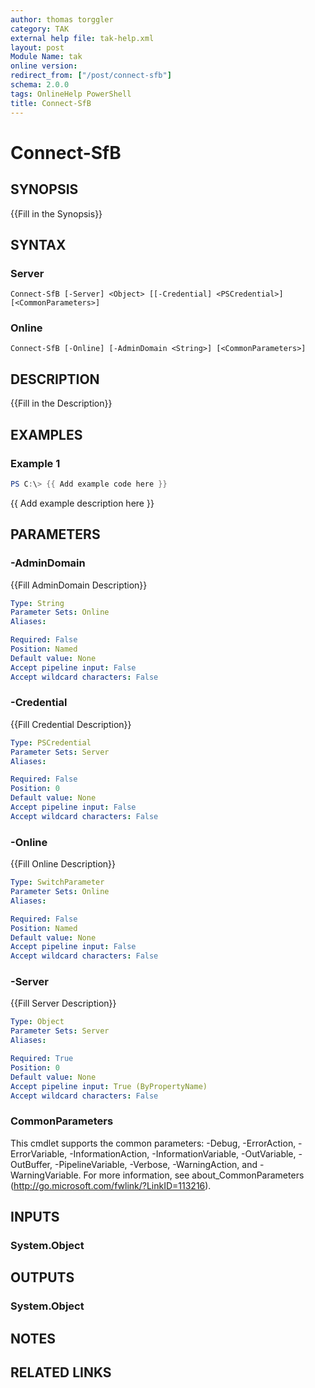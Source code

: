 ```yaml
---
author: thomas torggler
category: TAK
external help file: tak-help.xml
layout: post
Module Name: tak
online version:
redirect_from: ["/post/connect-sfb"]
schema: 2.0.0
tags: OnlineHelp PowerShell
title: Connect-SfB
---
```


# Connect-SfB

## SYNOPSIS
{{Fill in the Synopsis}}

## SYNTAX

### Server
```
Connect-SfB [-Server] <Object> [[-Credential] <PSCredential>] [<CommonParameters>]
```

### Online
```
Connect-SfB [-Online] [-AdminDomain <String>] [<CommonParameters>]
```

## DESCRIPTION
{{Fill in the Description}}

## EXAMPLES

### Example 1
```powershell
PS C:\> {{ Add example code here }}
```

{{ Add example description here }}

## PARAMETERS

### -AdminDomain
{{Fill AdminDomain Description}}

```yaml
Type: String
Parameter Sets: Online
Aliases:

Required: False
Position: Named
Default value: None
Accept pipeline input: False
Accept wildcard characters: False
```

### -Credential
{{Fill Credential Description}}

```yaml
Type: PSCredential
Parameter Sets: Server
Aliases:

Required: False
Position: 0
Default value: None
Accept pipeline input: False
Accept wildcard characters: False
```

### -Online
{{Fill Online Description}}

```yaml
Type: SwitchParameter
Parameter Sets: Online
Aliases:

Required: False
Position: Named
Default value: None
Accept pipeline input: False
Accept wildcard characters: False
```

### -Server
{{Fill Server Description}}

```yaml
Type: Object
Parameter Sets: Server
Aliases:

Required: True
Position: 0
Default value: None
Accept pipeline input: True (ByPropertyName)
Accept wildcard characters: False
```

### CommonParameters
This cmdlet supports the common parameters: -Debug, -ErrorAction, -ErrorVariable, -InformationAction, -InformationVariable, -OutVariable, -OutBuffer, -PipelineVariable, -Verbose, -WarningAction, and -WarningVariable.
For more information, see about_CommonParameters (http://go.microsoft.com/fwlink/?LinkID=113216).

## INPUTS

### System.Object


## OUTPUTS

### System.Object

## NOTES

## RELATED LINKS
